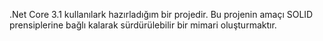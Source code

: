 .Net Core 3.1 kullanılark hazırladığım bir projedir. Bu projenin amaçı SOLID prensiplerine bağlı kalarak sürdürülebilir bir mimari oluşturmaktır.
